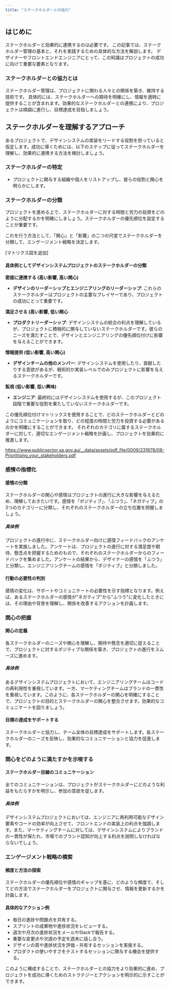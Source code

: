 ```yaml
---
title: "ステークホルダーとの協力"
---
```

## はじめに
ステークホルダーと効果的に連携するのは必要です。
この記事では、ステークホルダー管理の基本と、それを実践するための具体的な方法を解説します。
デザイナーやフロントエンドエンジニアにとって、この知識はプロジェクトの成功に向けて重要な要素となります。

### ステークホルダーとの協力とは
ステークホルダー管理は、プロジェクトに関わる人々との関係を築き、維持する技術です。
具体的には、ステークホルダーへの期待を明確にし、情報を適時に提供することが含まれます。効果的なステークホルダーとの連携により、プロジェクトは順調に進行し、目標達成を目指しましょう。

## ステークホルダーを理解するアプローチ
あるプロジェクトで、デザインシステムの実装をリードする役割を担っていると仮定します。成功に導くためには、以下のステップに従ってステークホルダーを理解し、効果的に連携する方法を検討しましょう。

### ステークホルダーの特定
- プロジェクトに関与する組織や個人をリストアップし、彼らの役割と関心を明らかにします。

### ステークホルダーの分類 
プロジェクトを進める上で、ステークホルダーに対する時間と労力の投資をどのように分配するかを明確にしましょう。ステークホルダーの優先順位を設定することが重要です。

これを行う方法として、「関心」と「影響」の二つの尺度でステークホルダーを分類して、エンゲージメント戦略を決定します。

[マトリクス図を追加]

#### 具体例としてデザインシステムプロジェクトのステークホルダーの分類
**密接に連携する (高い影響, 高い関心)**
- **デザインのリーダーシップとエンジニアリングのリーダーシップ**: これらのステークホルダーはプロジェクトの主要なプレイヤーであり、プロジェクトの成功にとって重要です。

**満足させる (高い影響, 低い関心**
- **プロダクトリーダーシップ**: デザインシステムの統合の利点を理解しているが、プロジェクトに積極的に関与していないステークホルダーです。彼らのニーズを満たすことで、デザインとエンジニアリングの優先順位付けに影響を与えることができます。

**情報提供 (低い影響, 高い関心)**
- **デザインチームの他のメンバー**: デザインシステムを使用したり、貢献したりする意欲があるが、戦術的か実装レベルでのみプロジェクトに影響を与えるステークホルダーです。

**監視 (低い影響, 低い興味)**
- **エンジニア**: 最終的にはデザインシステムを使用するが、このプロジェクト段階で重要な役割を果たしていないステークホルダーです。

この優先順位付けマトリックスを使用することで、どのステークホルダーとどのようにコミュニケーションを取り、どの程度の時間と労力を投資する必要があるのかを明確にすることができます。
それぞれのカテゴリに属するステークホルダーに対して、適切なエンゲージメント戦略を計画し、プロジェクトを効果的に推進します。

https://www.publicsector.sa.gov.au/__data/assets/pdf_file/0009/231678/08-Prioritising_your_stakeholders.pdf

### 感情の指標化
#### 感情の分類
ステークホルダーの関心や感情はプロジェクトの進行に大きな影響を与えるため、理解しておきたいです。感情を「ポジティブ」、「ふつう」、「ネガティブ」の3つのカテゴリーに分類し、それぞれのステークホルダーの立ち位置を把握しましょう。

##### 具体例
プロジェクトの進行中に、ステークホルダー向けに感情フィードバックのアンケートを実施しました。アンケートは、プロジェクトの進行に対する満足度や期待、懸念点を把握するためのもので、それぞれのステークホルダーからのフィードバックを集めました。アンケートの結果から、デザイナーの感情を「ふつう」と分類し、エンジニアリングチームの感情を「ポジティブ」と分類しました。

#### 行動の必要性の判別
感情の変化は、サポートやコミュニケートの必要性を示す指標となります。例えば、あるステークホルダーの感情が"ネガティブ"から"ふつう"に変化したときには、その理由や背景を理解し、関係を改善するアクションを計画します。

### 関心の把握
#### 関心の定義
各ステークホルダーのニーズや関心を理解し、期待や懸念を適切に捉えることで、プロジェクトに対するポジティブな関係を築き、プロジェクトの進行をスムーズに進めます。

##### 具体例
あるデザインシステムプロジェクトにおいて、エンジニアリングチームはコードの再利用性を重視しています。一方、マーケティングチームはブランドの一貫性を重視しています。このように、各ステークホルダーの関心を明確にすることで、プロジェクトの目的とステークホルダーの関心を整合させます。効果的なコミュニケートを図りましょう。

#### 目標の達成をサポートする
ステークホルダーと協力し、チーム全体の目標達成をサポートします。各ステークホルダーのニーズを反映し、効果的なコミュニケーションと協力を促進します。

### 関心をどのように満たすかを示唆する
#### ステークホルダー目線のコミュニケーション
全てのコミュニケーションは、プロジェクトがステークホルダーにどのような利益をもたらすかを明示し、参加の意欲を促します。

##### 具体例
デザインシステムプロジェクトにおいては、エンジニアに再利用可能なデザイン要素やコードの効率が向上させて、フロントエンドの実装上の利点を強調します。また、マーケティングチームに対しては、デザインシステムによりブランドの一貫性が保たれ、市場でのブランド認知が向上する利点を説明しなければならないでしょう。

### エンゲージメント戦略の模索
#### 頻度と方法の探索
ステークホルダーの優先順位や感情のギャップを基に、どのような頻度で、そしてどの方法でステークホルダーをプロジェクトに関与させ、情報を更新するかを計画します。

#### 具体的なアクション例
- 毎日の進捗や問題点を共有する。
- スプリントの成果物や進捗状況をレビューする。
- 週次や月次の進捗状況をメールやSlackで報告する。
- 重要な変更点や次週の予定を週末に話し合う。
- デザインの質や進捗状況を評価・共有するセッションを実施する。
- プロダクトの使いやすさをテストするセッションに関与する機会を提供する。

このように構成することで、ステークホルダーとの協力をより効果的に進め、プロジェクトを成功に導くためのストラテジーとアクションを明示的に示すことができます。